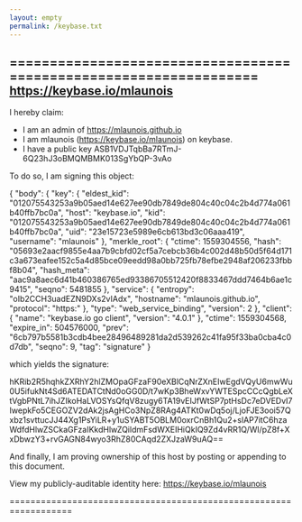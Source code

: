 ```yaml
---
layout: empty
permalink: /keybase.txt
---
```

==================================================================
https://keybase.io/mlaunois
--------------------------------------------------------------------

I hereby claim:

  * I am an admin of https://mlaunois.github.io
  * I am mlaunois (https://keybase.io/mlaunois) on keybase.
  * I have a public key ASB1VDJTqbBa7RTmJ-6Q23hJ3oBMQMBMK013SgYbQP-3vAo

To do so, I am signing this object:

{
  "body": {
    "key": {
      "eldest_kid": "012075543253a9b05aed14e627ee90db7849de804c40c04c2b4d774a061b40ffb7bc0a",
      "host": "keybase.io",
      "kid": "012075543253a9b05aed14e627ee90db7849de804c40c04c2b4d774a061b40ffb7bc0a",
      "uid": "23e15723e5989e6cb613bd3c06aaa419",
      "username": "mlaunois"
    },
    "merkle_root": {
      "ctime": 1559304556,
      "hash": "05693e2aacf9855e4aa7b9cbfd02cf5a7cebcb36b4c002d48b50d5f64d171c3a673eafee152c5a4d85bce09eedd98a0bb725fb78efbe2948af206233fbbf8b04",
      "hash_meta": "aac9a8aec6d41b460386765ed93386705512420f8833467ddd7464b6ae1c9415",
      "seqno": 5481855
    },
    "service": {
      "entropy": "oIb2CCH3uadEZN9DXs2vIAdx",
      "hostname": "mlaunois.github.io",
      "protocol": "https:"
    },
    "type": "web_service_binding",
    "version": 2
  },
  "client": {
    "name": "keybase.io go client",
    "version": "4.0.1"
  },
  "ctime": 1559304568,
  "expire_in": 504576000,
  "prev": "6cb797b5581b3cdb4bee28496489281da2d539262c41fa95f33ba0cba4c0d7db",
  "seqno": 9,
  "tag": "signature"
}

which yields the signature:

hKRib2R5hqhkZXRhY2hlZMOpaGFzaF90eXBlCqNrZXnEIwEgdVQyU6mwWu0U5ifukNt4Sd6ATEDATCtNd0oGG0D/t7wKp3BheWxvYWTESpcCCcQgbLeXtVgbPNtL7ihJZIkoHaLVOSYsQfqV8zugy6TA19vEIJfWtSP7ptHsDc7eDVEDvI7IwepkFo5CEGOZV2dAk2jsAgHCo3NpZ8RAg4ATKt0wDq5oj/LjoFJE3ooi57Qxbz1svttucJJ44Xg1PsYiLR+y1uSYABT5OBLM0oxrCnBh1Qu2+slAP7itC6hzaWdfdHlwZSCkaGFzaIKkdHlwZQildmFsdWXEIHiQkIQ9Zd4vRR1Q/Wl/pZ8f+XxDbwzY3+rvGAGN84wyo3RhZ80CAqd2ZXJzaW9uAQ==

And finally, I am proving ownership of this host by posting or
appending to this document.

View my publicly-auditable identity here: https://keybase.io/mlaunois

==================================================================
